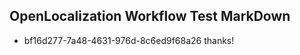 ## OpenLocalization Workflow Test MarkDown
* bf16d277-7a48-4631-976d-8c6ed9f68a26 thanks!

<!--HONumber=Jul16_HO2-->


